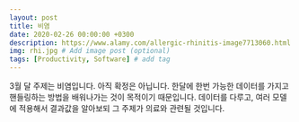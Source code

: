 ```yaml
---
layout: post
title: 비염
date: 2020-02-26 00:00:00 +0300
description: https://www.alamy.com/allergic-rhinitis-image7713060.html
img: rhi.jpg # Add image post (optional)
tags: [Productivity, Software] # add tag
---
```


3월 달 주제는 비염입니다. 아직 확정은 아닙니다. 한달에 한번 가능한 데이터를 가지고 핸들링하는 방법을 배워나가는 것이 목적이기 때문입니다. 데이터를 다루고, 여러 모델에 적용해서 결과값을 알아보되 그 주제가 의료와 관련될 것입니다.
